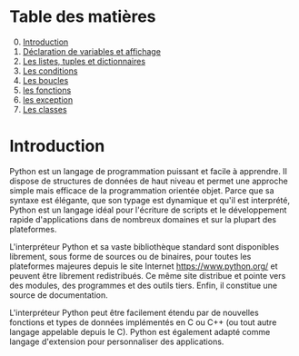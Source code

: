 # Table des matières 


0. [Introduction](README.md)
1. [Déclaration de variables et affichage](declaration.md)
2. [Les listes, tuples et dictionnaires](listupledico.md)
3. [Les conditions](conditions.md)
4. [Les boucles](boucles.md)
5. [les fonctions](fonctions.md)
6. [les exception](exceptions.md)
7. [Les classes](class.md)

# Introduction

Python est un langage de programmation puissant et facile à apprendre. Il dispose de structures de données de haut niveau et permet une approche simple mais efficace de la programmation orientée objet. Parce que sa syntaxe est élégante, que son typage est dynamique et qu'il est interprété, Python est un langage idéal pour l'écriture de scripts et le développement rapide d'applications dans de nombreux domaines et sur la plupart des plateformes.

L'interpréteur Python et sa vaste bibliothèque standard sont disponibles librement, sous forme de sources ou de binaires, pour toutes les plateformes majeures depuis le site Internet https://www.python.org/ et peuvent être librement redistribués. Ce même site distribue et pointe vers des modules, des programmes et des outils tiers. Enfin, il constitue une source de documentation.

L'interpréteur Python peut être facilement étendu par de nouvelles fonctions et types de données implémentés en C ou C++ (ou tout autre langage appelable depuis le C). Python est également adapté comme langage d'extension pour personnaliser des applications.